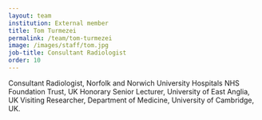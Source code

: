 ```yaml
---
layout: team
institution: External member
title: Tom Turmezei
permalink: /team/tom-turmezei
image: /images/staff/tom.jpg
job-title: Consultant Radiologist
order: 10
---
```

Consultant Radiologist, Norfolk and Norwich University Hospitals NHS Foundation Trust, UK Honorary Senior Lecturer,
University of East Anglia, UK Visiting Researcher, Department of Medicine, University of Cambridge, UK.

